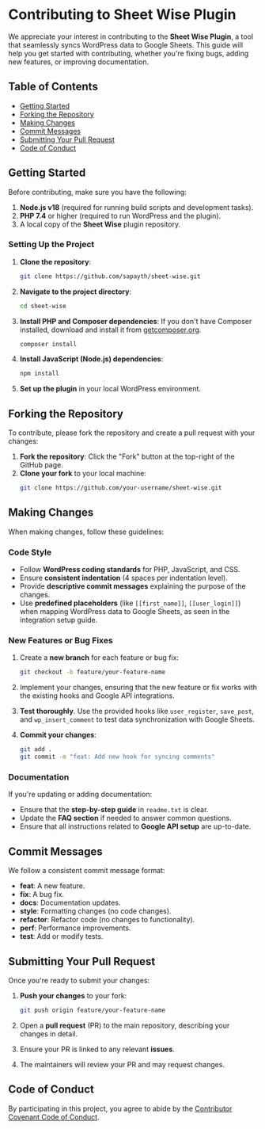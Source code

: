 # Contributing to Sheet Wise Plugin

We appreciate your interest in contributing to the **Sheet Wise Plugin**, a tool that seamlessly syncs WordPress data to Google Sheets. This guide will help you get started with contributing, whether you're fixing bugs, adding new features, or improving documentation.

## Table of Contents

- [Getting Started](#getting-started)
- [Forking the Repository](#forking-the-repository)
- [Making Changes](#making-changes)
- [Commit Messages](#commit-messages)
- [Submitting Your Pull Request](#submitting-your-pull-request)
- [Code of Conduct](#code-of-conduct)

## Getting Started

Before contributing, make sure you have the following:

1. **Node.js v18** (required for running build scripts and development tasks).
2. **PHP 7.4** or higher (required to run WordPress and the plugin).
3. A local copy of the **Sheet Wise** plugin repository.

### Setting Up the Project

1. **Clone the repository**:
    ```bash
    git clone https://github.com/sapayth/sheet-wise.git
    ```

2. **Navigate to the project directory**:
    ```bash
    cd sheet-wise
    ```

3. **Install PHP and Composer dependencies**:
   If you don't have Composer installed, download and install it from [getcomposer.org](https://getcomposer.org).
    ```bash
    composer install
    ```

4. **Install JavaScript (Node.js) dependencies**:
    ```bash
    npm install
    ```

5. **Set up the plugin** in your local WordPress environment.

## Forking the Repository

To contribute, please fork the repository and create a pull request with your changes:

1. **Fork the repository**: Click the "Fork" button at the top-right of the GitHub page.
2. **Clone your fork** to your local machine:
    ```bash
    git clone https://github.com/your-username/sheet-wise.git
    ```

## Making Changes

When making changes, follow these guidelines:

### Code Style

- Follow **WordPress coding standards** for PHP, JavaScript, and CSS.
- Ensure **consistent indentation** (4 spaces per indentation level).
- Provide **descriptive commit messages** explaining the purpose of the changes.
- Use **predefined placeholders** (like `[[first_name]]`, `[[user_login]]`) when mapping WordPress data to Google Sheets, as seen in the integration setup guide.

### New Features or Bug Fixes

1. Create a **new branch** for each feature or bug fix:
    ```bash
    git checkout -b feature/your-feature-name
    ```

2. Implement your changes, ensuring that the new feature or fix works with the existing hooks and Google API integrations.

3. **Test thoroughly**. Use the provided hooks like `user_register`, `save_post`, and `wp_insert_comment` to test data synchronization with Google Sheets.

4. **Commit your changes**:
    ```bash
    git add .
    git commit -m "feat: Add new hook for syncing comments"
    ```

### Documentation

If you're updating or adding documentation:

- Ensure that the **step-by-step guide** in `readme.txt` is clear.
- Update the **FAQ section** if needed to answer common questions.
- Ensure that all instructions related to **Google API setup** are up-to-date.

## Commit Messages

We follow a consistent commit message format:

- **feat**: A new feature.
- **fix**: A bug fix.
- **docs**: Documentation updates.
- **style**: Formatting changes (no code changes).
- **refactor**: Refactor code (no changes to functionality).
- **perf**: Performance improvements.
- **test**: Add or modify tests.


## Submitting Your Pull Request

Once you're ready to submit your changes:

1. **Push your changes** to your fork:
    ```bash
    git push origin feature/your-feature-name
    ```

2. Open a **pull request** (PR) to the main repository, describing your changes in detail.

3. Ensure your PR is linked to any relevant **issues**.

4. The maintainers will review your PR and may request changes.

## Code of Conduct

By participating in this project, you agree to abide by the [Contributor Covenant Code of Conduct](https://www.contributor-covenant.org/version/2/0/code_of_conduct/).

